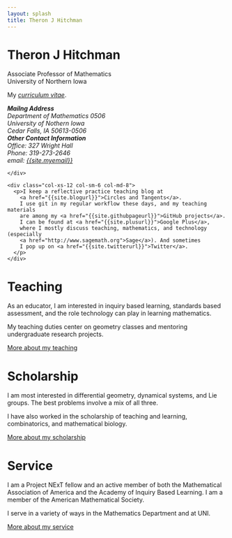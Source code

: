 ```yaml
---
layout: splash
title: Theron J Hitchman
---
```



<div class="container">
  <div class="jumbotron">
  <div class="row">
    <div class="col-xs-12">
      <h1>Theron J Hitchman</h1>
      <p>Associate Professor of Mathematics<br>
        University of Northern Iowa</p>
      <p>My <a href="#"><i>curriculum vitae</i></a>.</p>
    </div>
  </div>
  <div class="row">
    <div class="col-xs-12 col-sm-6 col-md-4">
      <address>
        <strong>Mailng Address</strong><br>
        Department of Mathematics 0506<br>
        University of Nothern Iowa<br>
        Cedar Falls, IA 50613-0506<br>
      </address>
      <address>
        <strong>Other Contact Information</strong><br>
        Office: 327 Wright Hall<br>
        Phone: 319-273-2646<br>
        email: <a href="mailto:{{site.myemail}}">{{site.myemail}}</a>
      </address>

    </div>

    <div class="col-xs-12 col-sm-6 col-md-8">
      <p>I keep a reflective practice teaching blog at
        <a href="{{site.blogurl}}">Circles and Tangents</a>.
        I use git in my regular workflow these days, and my teaching materials
        are among my <a href="{{site.githubpageurl}}">GitHub projects</a>.
        I can be found at <a href="{{site.plusurl}}">Google Plus</a>,
        where I mostly discuss teaching, mathematics, and technology (especially
        <a href="http://www.sagemath.org">Sage</a>). And sometimes
        I pop up on <a href="{{site.twitterurl}}">Twitter</a>.
      </p>
    </div>
  </div>
  </div>


  <div class="row">
    <div class="col-xs-12 col-md-4">
      <div class="panel panel-primary text-center">
        <div class="panel-heading">
          <h1 class="panel-title">Teaching</a></h1>
        </div>
        <div class="panel-body">
          <p>As an educator, I am interested in inquiry based learning,
          standards based assessment, and the role technology can play in
          learning mathematics.</p>
          <p>My teaching duties center on geometry classes and
          mentoring undergraduate research projects.</p>
          <a class="btn btn-primary" href="{{site.baseurl}}/teaching">More about my teaching</a>
        </div>
      </div>
    </div>
    <div class="col-xs-12 col-md-4">
      <div class="panel panel-primary text-center">
        <div class="panel-heading">
          <h1 class="panel-title">Scholarship</h1>
        </div>
        <div class="panel-body">
          <p>I am most interested in differential geometry, dynamical systems, and Lie groups.
            The best problems involve a mix of all three.</p>
          <p>I have also worked in the
          scholarship of teaching and learning, combinatorics, and mathematical biology.</p>
          <a class="btn btn-primary" href="{{site.baseurl}}/scholarship">More about my scholarship</a>
        </div>
      </div>
    </div>
    <div class="col-xs-12 col-md-4 center-block">
      <div class="panel panel-primary text-center">
        <div class="panel-heading">
          <h1 class="panel-title">Service</h1>
        </div>
        <div class="panel-body">
          <p>I am a Project NExT fellow and an active member of both the Mathematical
            Association of America and the Academy of Inquiry Based
            Learning. I am a member of the American Mathematical Society.</p>
          <p>I serve in a variety of ways in the Mathematics Department and at UNI.</p>
          <a class="btn btn-primary" href="{{site.baseurl}}/service">More about my service</a>
        </div>
      </div>
    </div>
    <div class="clearfix"></div>
  </div>

</div>
